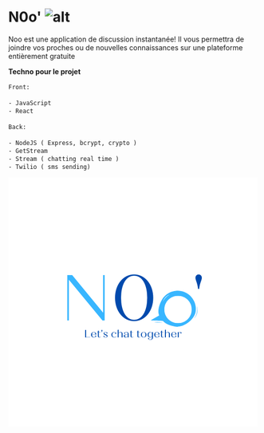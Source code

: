 # N0o' ![alt](./favicon.ico)
Noo est une application de discussion instantanée! Il vous permettra de joindre vos proches ou de nouvelles connaissances sur une plateforme entièrement gratuite

**Techno pour le projet**

    Front:

    - JavaScript
    - React

    Back:

    - NodeJS ( Express, bcrypt, crypto )
    - GetStream
    - Stream ( chatting real time )
    - Twilio ( sms sending)

![alt](./Noo.png)
